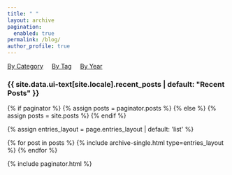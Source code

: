 ```yaml
---
title: " "
layout: archive
pagination:
  enabled: true
permalink: /blog/
author_profile: true
---
```


<a href="{% link _pages/category-archive.md %}">By Category</a> &nbsp;&nbsp;&nbsp;
<a href="{% link _pages/tag-archive.md %}">By Tag</a> &nbsp;&nbsp;&nbsp;
<a href="{% link _pages/year-archive.md %}">By Year</a>

<h3 class="archive__subtitle">{{ site.data.ui-text[site.locale].recent_posts | default: "Recent Posts" }}</h3>

{% if paginator %}
  {% assign posts = paginator.posts %}
{% else %}
  {% assign posts = site.posts %}
{% endif %}

{% assign entries_layout = page.entries_layout | default: 'list' %}
<div class="entries-{{ entries_layout }}">
  {% for post in posts %}
    {% include archive-single.html type=entries_layout %}
  {% endfor %}
</div>

{% include paginator.html %}